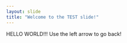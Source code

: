 ```yaml
---
layout: slide
title: "Welcome to the TEST slide!"
---
```

HELLO WORLD!!!
Use the left arrow to go back!
